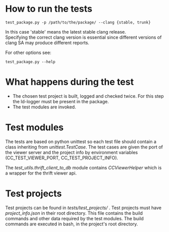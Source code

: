 # How to run the tests
~~~~~~{.sh}
test_package.py -p /path/to/the/package/ --clang {stable, trunk}
~~~~~~
In this case 'stable' means the latest stable clang release.  
Specifying the correct clang version is essential since different versions of clang SA may produce different reports.

For other options see:
~~~~~~{.sh}
test_package.py --help
~~~~~~


# What happens during the test
 * The chosen test project is built, logged and checked twice. For this step the ld-logger must be present in the package.
 * The test modules are invoked.


# Test modules
The tests are based on python unittest so each test file should contain a class inheriting from _unittest.TestCase_.
The test cases are given the port of the viewer server and the project info by environment variables (CC_TEST_VIEWER_PORT, CC_TEST_PROJECT_INFO).

The _test_utils.thrift_client_to_db_ module contains _CCViewerHelper_ which is a wrapper for the thrift viewer api.


# Test projects
Test projects can be found in _tests/test_projects/_ .
Test projects must have _project_info.json_ in their root directory. This file contains the build commands and other data required by the test modules.
The build commands are executed in bash, in the project's root directory.

